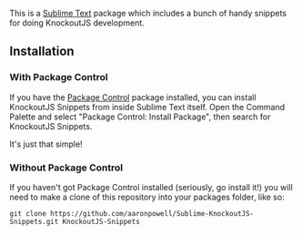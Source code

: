 This is a [Sublime Text][sublime] package which includes a bunch of handy snippets for doing KnockoutJS development.

## Installation ##

### With Package Control ###

If you have the [Package Control][package_control] package installed, you can install KnockoutJS Snippets from inside Sublime Text itself. Open the Command Palette and select "Package Control: Install Package", then search for KnockoutJS Snippets.

It's just that simple!

### Without Package Control ###

If you haven't got Package Control installed (seriously, go install it!) you will need to make a clone of this repository into your packages folder, like so:

    git clone https://github.com/aaronpowell/Sublime-KnockoutJS-Snippets.git KnockoutJS-Snippets


[sublime]: http://www.sublimetext.com/
[package_control]: http://wbond.net/sublime_packages/package_control
